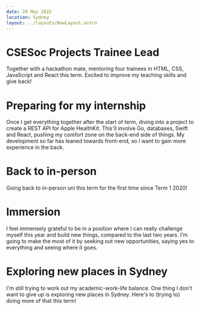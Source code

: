 ```yaml
---
date: 28 May 2022
location: Sydney
layout: ../layouts/NowLayout.astro
---
```


# CSESoc Projects Trainee Lead

Together with a hackathon mate, mentoring four trainees in HTML, CSS, JavaScript and React this term. Excited to improve my teaching skills and give back!

# Preparing for my internship

Once I get everything together after the start of term, diving into a project to create a REST API for Apple HealthKit. This'll involve Go, databases, Swift and React, pushing my comfort zone on the back-end side of things. My development so far has leaned towards front-end, so I want to gain more experience in the back.

# Back to in-person

Going back to in-person uni this term for the first time since Term 1 2020!

# Immersion

I feel immensely grateful to be in a position where I can really challenge myself this year and build new things, compared to the last two years. I'm going to make the most of it by seeking out new opportunities, saying yes to everything and seeing where it goes.

# Exploring new places in Sydney

I'm still trying to work out my academic-work-life balance. One thing I don't want to give up is exploring new places in Sydney. Here's to (trying to) doing more of that this term!
